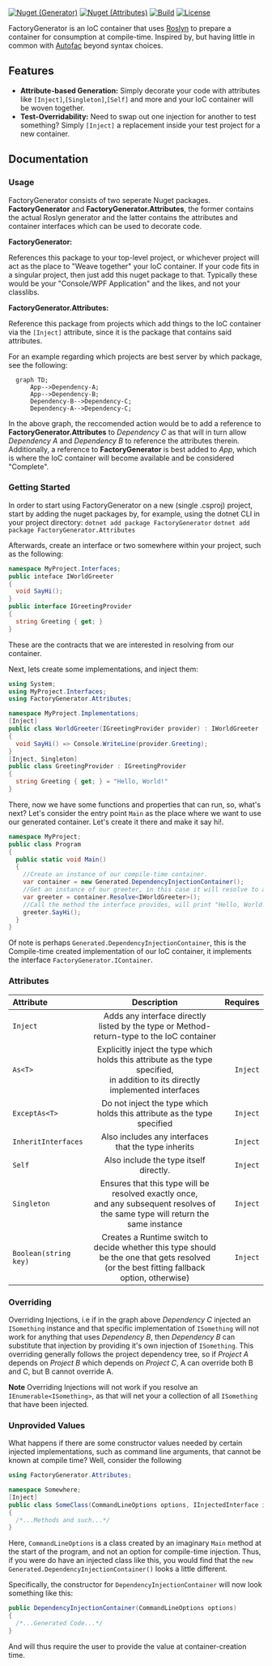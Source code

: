 [![Nuget (Generator)](https://img.shields.io/nuget/v/FactoryGenerator?style=flat-square)](https://www.nuget.org/packages/FactoryGenerator/)
[![Nuget (Attributes)](https://img.shields.io/nuget/v/FactoryGenerator.Attributes?style=flat-square)](https://www.nuget.org/packages/FactoryGenerator.Attributes/)
[![Build](https://img.shields.io/github/actions/workflow/status/westermo/FactoryGenerator/build.yml?branch=main&style=flat-square)](https://github.com/westermo/FactoryGenerator/actions)
[![License](https://img.shields.io/github/license/westermo/FactoryGenerator?style=flat-square)](https://github.com/westermo/FactoryGenerator/blob/develop/LICENSE)

FactoryGenerator is an IoC container that uses [Roslyn](https://github.com/dotnet/roslyn) to prepare a container for consumption at compile-time. Inspired by, but having little in common
with [Autofac](https://autofac.org/) beyond syntax choices.

## Features

- **Attribute-based Generation:** Simply decorate your code with attributes like ```[Inject]```,```[Singleton]```,```[Self]``` and more and your IoC container will be woven together.
- **Test-Overridability:** Need to swap out one injection for another to test something? Simply ```[Inject]``` a replacement inside your test project for a new container.

## Documentation

### Usage

FactoryGenerator consists of two seperate Nuget packages. **FactoryGenerator** and **FactoryGenerator.Attributes**, the former contains the actual Roslyn generator and the latter contains the
attributes and container interfaces which can be used to decorate code.

**FactoryGenerator:**

References this package to your top-level project, or whichever project will act as the place to "Weave together" your IoC container. If your code fits in a singular project, then just add this nuget
package to that. Typically these would be your "Console/WPF Application" and the likes, and not your classlibs.

**FactoryGenerator.Attributes:**

Reference this package from projects which add things to the IoC container via the ```[Inject]``` attribute, since it is the package that contains said attributes.

For an example regarding which projects are best server by which package, see the following:

```mermaid
  graph TD;
      App-->Dependency-A;
      App-->Dependency-B;
      Dependency-B-->Dependency-C;
      Dependency-A-->Dependency-C;
```

In the above graph, the reccomended action would be to add a reference to **FactoryGenerator.Attributes** to _Dependency C_ as that will in turn allow _Dependency A_ and _Dependency B_ to reference
the attributes therein. Additionally, a reference to **FactoryGenerator** is best added to _App_, which is where the IoC container will become available and be considered "Complete".

### Getting Started

In order to start using FactoryGenerator on a new (single .csproj) project, start by adding the nuget packages by, for example, using the dotnet CLI in your project directory:
`dotnet add package FactoryGenerator`
`dotnet add package FactoryGenerator.Attributes`

Afterwards, create an interface or two somewhere within your project, such as the following:
```csharp
namespace MyProject.Interfaces;
public inteface IWorldGreeter
{
  void SayHi();
}
public interface IGreetingProvider
{
  string Greeting { get; }
}
```
These are the contracts that we are interested in resolving from our container. 

Next, lets create some implementations, and inject them:
```csharp
using System;
using MyProject.Interfaces;
using FactoryGenerator.Attributes;

namespace MyProject.Implementations;
[Inject]
public class WorldGreeter(IGreetingProvider provider) : IWorldGreeter
{
  void SayHi() => Console.WriteLine(provider.Greeting);
}
[Inject, Singleton]
public class GreetingProvider : IGreetingProvider
{
  string Greeting { get; } = "Hello, World!"
}
```
There, now we have some functions and properties that can run, so, what's next?
Let's consider the entry point `Main` as the place where we want to use our generated container. Let's create it there and make it say hi!.
```csharp
namespace MyProject;
public class Program
{
  public static void Main()
  {
    //Create an instance of our compile-time container.
    var container = new Generated.DependencyInjectionContainer();
    //Get an instance of our greeter, in this case it will resolve to a new instance of WorldGreeter that uses a singleton instance of GreetingProvider as its' dependency.
    var greeter = container.Resolve<IWorldGreeter>();
    //Call the method the interface provides, will print "Hello, World!"
    greeter.SayHi();
  }
}
```
Of note is perhaps `Generated.DependencyInjectionContainer`, this is the Compile-time created implementation of our IoC container, it implements the interface `FactoryGenerator.IContainer`.

### Attributes

| Attribute                 |                                                                  Description                                                                   |     Requires |
|:--------------------------|:----------------------------------------------------------------------------------------------------------------------------------------------:|-------------:|
| ```Inject```              |                           Adds any interface directly listed by the type or Method-return-type to the IoC container                            |              |
| ```As<T>```               |      Explicitly inject the type which holds this attribute as the type specified, <br/>in addition to its directly implemented interfaces      | ```Inject``` |
| ```ExceptAs<T>```         |                                    Do not inject the type which holds this attribute as the type specified                                     | ```Inject``` |
| ```InheritInterfaces```   |                                              Also includes any interfaces that the type inherits                                               | ```Inject``` |
| ```Self```                |                                                     Also include the type itself directly.                                                     | ```Inject``` |
| ```Singleton```           |      Ensures that this type will be resolved exactly once,<br/>and any subsequent resolves of the same type will return the same instance      | ```Inject``` |
| ```Boolean(string key)``` | Creates a Runtime switch to decide whether this type should be the one that gets resolved<br/>(or the best fitting fallback option, otherwise) | ```Inject``` |

### Overriding

Overriding Injections, i.e if in the graph above _Dependency C_ injected an ```ISomething``` instance and that specific implementation of ```ISomething``` will not work for anything that uses _Dependency B_, then _Dependency B_ can substitute that injection by providing it's own injection of ```ISomething```. This overriding generally follows the project dependency tree, so if _Project A_ depends on _Project B_ which depends on _Project C_, A can override both B and C, but B cannot override A.

**Note**
Overriding Injections will not work if you resolve an ```IEnumerable<ISomething>```, as that will net your a collection of all ```ISomething``` that have been injected.

### Unprovided Values

What happens if there are some constructor values needed by certain injected implementations, such as command line arguments, that cannot be known at compile time? 
Well, consider the following 
```csharp
using FactoryGenerator.Attributes;

namespace Somewhere;
[Inject]
public class SomeClass(CommandLineOptions options, IInjectedInterface injected, IAnotherInjectedInterface another) : ISomeInterface
{
  /*...Methods and such...*/
}
```
Here, `CommandLineOptions` is a class created by an imaginary `Main` method at the start of the program, and not an option for compile-time injection.
Thus, if you were do have an injected class like this, you would find that the `new Generated.DependencyInjectionContainer()` looks a little different.

Specifically, the constructor for `DependencyInjectionContainer` will now look something like this:
```csharp
public DependencyInjectionContainer(CommandLineOptions options)
{
  /*...Generated Code...*/
}
```
And will thus require the user to provide the value at container-creation time.
